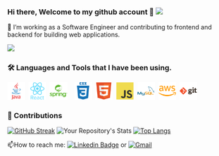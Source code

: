 ### Hi there, Welcome to my github account 👋 ![](https://komarev.com/ghpvc/?username=mandeep369&color=green)

:telescope: I’m working as a Software Engineer and contributing to frontend and backend for building web applications.
  <div id="header">
    <img src="https://media2.giphy.com/media/QNFhOolVeCzPQ2Mx85/giphy.gif?cid=ecf05e47ne1jagw2ciryh7079wlhhnkuuy0a1unl7v7vk2ei&rid=giphy.gif&ct=g" width="100"/>
  </div>

### :hammer_and_wrench: Languages and Tools that I have been using.
<div>
  <img src="https://github.com/devicons/devicon/blob/master/icons/java/java-original-wordmark.svg" title="Java" alt="Java" width="40" height="40"/>&nbsp;
  <img src="https://github.com/devicons/devicon/blob/master/icons/react/react-original-wordmark.svg" title="React" alt="React" width="40" height="40"/>&nbsp;
  <img src="https://github.com/devicons/devicon/blob/master/icons/spring/spring-original-wordmark.svg" title="Spring" alt="Spring" width="40" height="40"/>&nbsp;
  &nbsp;
  <img src="https://github.com/devicons/devicon/blob/master/icons/css3/css3-plain-wordmark.svg"  title="CSS3" alt="CSS" width="40" height="40"/>&nbsp;
  <img src="https://github.com/devicons/devicon/blob/master/icons/html5/html5-original.svg" title="HTML5" alt="HTML" width="40" height="40"/>&nbsp;
  <img src="https://github.com/devicons/devicon/blob/master/icons/javascript/javascript-original.svg" title="JavaScript" alt="JavaScript" width="40" height="40"/>&nbsp;
  <img src="https://github.com/devicons/devicon/blob/master/icons/mysql/mysql-original-wordmark.svg" title="MySQL"  alt="MySQL" width="40" height="40"/>&nbsp;
  <img src="https://github.com/devicons/devicon/blob/master/icons/amazonwebservices/amazonwebservices-plain-wordmark.svg" title="AWS" alt="AWS" width="40" height="40"/>&nbsp;
  <img src="https://github.com/devicons/devicon/blob/master/icons/git/git-original-wordmark.svg" title="Git" **alt="Git" width="40" height="40"/>
</div>

### :cowboy_hat_face: Contributions
[![GitHub Streak](https://github-readme-streak-stats.herokuapp.com?user=mandeep111&theme=dark&hide_border=true&border_radius=5)](https://git.io/streak-stats)
![Your Repository's Stats](https://github-readme-stats.vercel.app/api?username=mandeep111&show_icons=true&theme=dark)
[![Top Langs](https://github-readme-stats.vercel.app/api/top-langs/?username=mandeep111&layout=compact&langs_count=6)](https://github.com/mandeep111/github-readme-stats)



:mailbox:How to reach me: [![Linkedin Badge](https://img.shields.io/badge/LinkedIn-0077B5?style=for-the-badge&logo=linkedin&logoColor=white)](https://www.linkedin.com/in/mandeep-dhakal-4529a7158/) or [![Gmail](https://img.shields.io/badge/Gmail-D14836?style=for-the-badge&logo=gmail&logoColor=white)](mailto:mandeepdhakal11@gmail.com)
<!--
**mandeep111/mandeep111** is a ✨ _special_ ✨ repository because its `README.md` (this file) appears on your GitHub profile.

Here are some ideas to get you started:

- 🔭 I’m currently working on ...
- 🌱 I’m currently learning ...
- 👯 I’m looking to collaborate on ...
- 🤔 I’m looking for help with ...
- 💬 Ask me about ...
- 📫 How to reach me: ...
- 😄 Pronouns: ...
- ⚡ Fun fact: ...
-->
